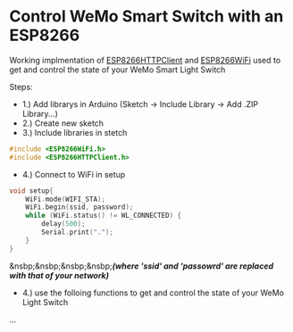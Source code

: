 # Control WeMo Smart Switch with an ESP8266 

Working implmentation of [ESP8266HTTPClient](https://github.com/esp8266/Arduino/tree/master/libraries/ESP8266HTTPClient) and [ESP8266WiFi](https://github.com/esp8266/Arduino/tree/master/libraries/ESP8266WiFi) used to get and control the state of your WeMo Smart Light Switch<br/>



Steps: 
 - 1.) Add librarys in Arduino (Sketch -> Include Library -> Add .ZIP Library...)
 - 2.) Create new sketch
 - 3.) Include libraries in stetch<br/>
 ```cpp
 #include <ESP8266WiFi.h>
 #include <ESP8266HTTPClient.h>
 ```
 
 - 4.) Connect to WiFi in setup
 ```cpp
 void setup{
     WiFi.mode(WIFI_STA);
     WiFi.begin(ssid, password);
     while (WiFi.status() != WL_CONNECTED) {
         delay(500);
         Serial.print(".");
     }
 }
 ```
 &nsbp;&nsbp;&nsbp;&nsbp;***(where 'ssid' and 'passowrd' are replaced with that of your network)***
 - 4.) use the folloing functions to get and control the state of your WeMo Light Switch

  ...
 
